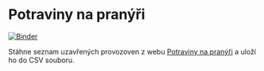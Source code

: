 # Potraviny na pranýři

[![Binder](https://mybinder.org/badge_logo.svg)](https://mybinder.org/v2/gh/jandolezal/potraviny/HEAD)

Stáhne seznam uzavřených provozoven z webu [Potraviny na pranýři](https://www.potravinynapranyri.cz/) a uloží ho do CSV souboru.
 